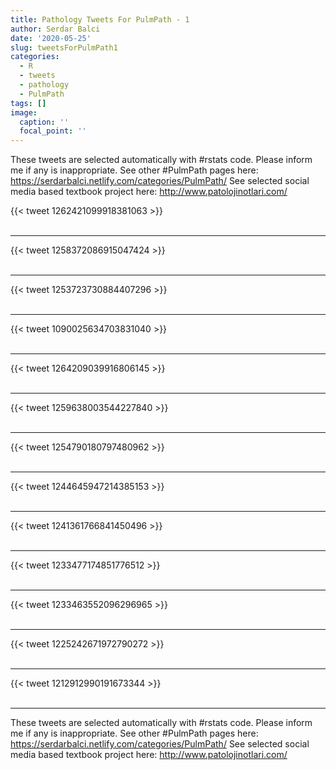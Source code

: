 ```yaml
---
title: Pathology Tweets For PulmPath - 1
author: Serdar Balci
date: '2020-05-25'
slug: tweetsForPulmPath1
categories:
  - R
  - tweets
  - pathology
  - PulmPath
tags: []
image:
  caption: ''
  focal_point: ''
---
```



These tweets are selected automatically with #rstats code. Please inform me if any is inappropriate.
See other #PulmPath pages here: https://serdarbalci.netlify.com/categories/PulmPath/ 
See selected social media based textbook project here: http://www.patolojinotlari.com/

{{< tweet 1262421099918381063 >}}
<br>
<br>
<hr>
{{< tweet 1258372086915047424 >}}
<br>
<br>
<hr>
{{< tweet 1253723730884407296 >}}
<br>
<br>
<hr>
{{< tweet 1090025634703831040 >}}
<br>
<br>
<hr>
{{< tweet 1264209039916806145 >}}
<br>
<br>
<hr>
{{< tweet 1259638003544227840 >}}
<br>
<br>
<hr>
{{< tweet 1254790180797480962 >}}
<br>
<br>
<hr>
{{< tweet 1244645947214385153 >}}
<br>
<br>
<hr>
{{< tweet 1241361766841450496 >}}
<br>
<br>
<hr>
{{< tweet 1233477174851776512 >}}
<br>
<br>
<hr>
{{< tweet 1233463552096296965 >}}
<br>
<br>
<hr>
{{< tweet 1225242671972790272 >}}
<br>
<br>
<hr>
{{< tweet 1212912990191673344 >}}
<br>
<br>
<hr>


These tweets are selected automatically with #rstats code. Please inform me if any is inappropriate.
See other #PulmPath pages here: https://serdarbalci.netlify.com/categories/PulmPath/ 
See selected social media based textbook project here: http://www.patolojinotlari.com/
